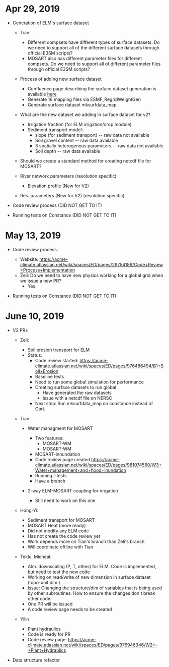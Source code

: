 # Apr 29, 2019

- Generation of ELM's surface dataset
  - Tian: 
    - Different compsets have different types of surface datasets. Do we need to support all of the different surface datasets through official E3SM scripts? 
    - MOSART also has different parameter files for different compsets. Do we need to support all of different parameter files through official E3SM scripts?
    
  - Process of adding new surface dataset
    - Confluence page describing the surface dataset generation is available [here](https://acme-climate.atlassian.net/wiki/spaces/ED/pages/17498263/CLM4.5+dataset+for+year+1850+at+ne120np4+resolution)
    - Generate 16 mapping files via ESMF_RegridWeightGen
    - Generate surface dataset mksurfdata_map

  - What are the new dataset we adding in surface dataset for v2?
    - Irrigation fraction (for ELM irrigation/crop module)
    - Sediment transport model:
      - slope (for sediment transport) -- raw data not available
      - Soil gravel content -- raw data available
      - 3 spatially heterogenous parameters -- raw data not available
      - Soil depth -- raw data available

  - Should we create a standard method for creating netcdf file for MOSART?
   - River network parameters (resolution specific)
     - Elevation profile (New for V2)
   - Res. parameters (New for V2) (resolution specific)

- Code review process (DID NOT GET TO IT)

- Running tests on Constance (DID NOT GET TO IT)

# May 13, 2019

- Code review process:
	- Website: https://acme-climate.atlassian.net/wiki/spaces/ED/pages/29754189/Code+Review+Process+Implementation
	- Zeli: Do we need to have new physics working for a global grid when we issue a new PR?
		- Yes.

- Running tests on Constance (DID NOT GET TO IT)

# June 10, 2019

- V2 PRs
	- Zeli: 
		- Soil erosion transport for ELM
		- Status:
			- Code review started: https://acme-climate.atlassian.net/wiki/spaces/ED/pages/976486494/B1+Soil+Erosion
			- Baseline tests
			- Need to run some global simulation for performance
			- Creating surface datasets to run global
				- Have generated the raw datasets
				- Issue with a netcdf file on NERSC
			- Next step: Run mksurfdata_map on constance instead of Cori.

	- Tian: 
		- 	Water managment for MOSART
			-  Two features:
				-  MOSART-WM 
				-  MOSART-WM 
			-  MOSART-innundation
			-  Code review page created https://acme-climate.atlassian.net/wiki/spaces/ED/pages/981074560/W3+Water+management+and+flood+inundation
			-  Running I-tests
			-  Have a branch

		-  2-way ELM-MOSART coupling for irrigation
			-  Still need to work on this one

	- Hong-Yi: 
		- 	Sediment transport for MOSART
		-  MOSART Heat (more ready)
		-  Did not modify any ELM code
		-  Has not create the code review yet
		-  Work depends more on Tian's branch than Zeli's branch
		-  Will coordinate offline with Tian

	-  Teklu, Micheal:
		-  Atm. downscaling (P, T, othes) for ELM. Code is implemented, but need to test the new code
		-  Working on read/write of new dimension in surface dataset (topo-unit dim.)
		-  Issue: Changing the structure/dim of variables that is being used by other subroutines. How to ensure the changes don't break other code.
		-  One PR will be issued
		-  A code review page needs to be created

	- Yilin 
		- Plant hydraulics
		- Code is ready for PR
		- Code review page: https://acme-climate.atlassian.net/wiki/spaces/ED/pages/976946346/W2+-+Plant+Hydraulics


- Data structure refactor



















